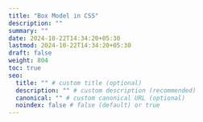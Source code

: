```yaml
---
title: "Box Model in CSS"
description: ""
summary: ""
date: 2024-10-22T14:34:20+05:30
lastmod: 2024-10-22T14:34:20+05:30
draft: false
weight: 804
toc: true
seo:
  title: "" # custom title (optional)
  description: "" # custom description (recommended)
  canonical: "" # custom canonical URL (optional)
  noindex: false # false (default) or true
---
```

